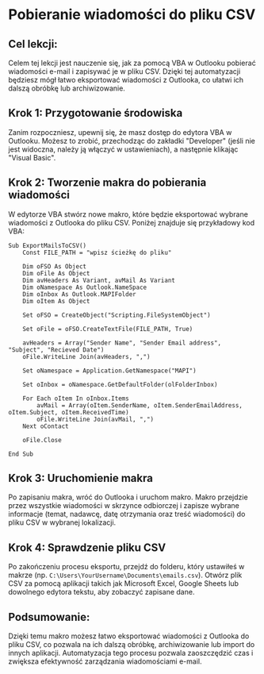 # Pobieranie wiadomości do pliku CSV

## Cel lekcji:

Celem tej lekcji jest nauczenie się, jak za pomocą VBA w Outlooku pobierać wiadomości e-mail i zapisywać je w pliku CSV. Dzięki tej automatyzacji będziesz mógł łatwo eksportować wiadomości z Outlooka, co ułatwi ich dalszą obróbkę lub archiwizowanie.

## Krok 1: Przygotowanie środowiska

Zanim rozpoczniesz, upewnij się, że masz dostęp do edytora VBA w Outlooku. Możesz to zrobić, przechodząc do zakładki "Developer" (jeśli nie jest widoczna, należy ją włączyć w ustawieniach), a następnie klikając "Visual Basic".

## Krok 2: Tworzenie makra do pobierania wiadomości

W edytorze VBA stwórz nowe makro, które będzie eksportować wybrane wiadomości z Outlooka do pliku CSV. Poniżej znajduje się przykładowy kod VBA:

```vba
Sub ExportMailsToCSV()
    Const FILE_PATH = "wpisz ścieżkę do pliku"

    Dim oFSO As Object
    Dim oFile As Object
    Dim avHeaders As Variant, avMail As Variant
    Dim oNamespace As Outlook.NameSpace
    Dim oInbox As Outlook.MAPIFolder
    Dim oItem As Object

    Set oFSO = CreateObject("Scripting.FileSystemObject")

    Set oFile = oFSO.CreateTextFile(FILE_PATH, True)

    avHeaders = Array("Sender Name", "Sender Email address", "Subject", "Recieved Date")
    oFile.WriteLine Join(avHeaders, ",")

    Set oNamespace = Application.GetNamespace("MAPI")

    Set oInbox = oNamespace.GetDefaultFolder(olFolderInbox)

    For Each oItem In oInbox.Items
        avMail = Array(oItem.SenderName, oItem.SenderEmailAddress, oItem.Subject, oItem.ReceivedTime)
        oFile.WriteLine Join(avMail, ",")
    Next oContact

    oFile.Close

End Sub
```

## Krok 3: Uruchomienie makra

Po zapisaniu makra, wróć do Outlooka i uruchom makro. Makro przejdzie przez wszystkie wiadomości w skrzynce odbiorczej i zapisze wybrane informacje (temat, nadawcę, datę otrzymania oraz treść wiadomości) do pliku CSV w wybranej lokalizacji.

## Krok 4: Sprawdzenie pliku CSV

Po zakończeniu procesu eksportu, przejdź do folderu, który ustawiłeś w makrze (np. `C:\Users\YourUsername\Documents\emails.csv`). Otwórz plik CSV za pomocą aplikacji takich jak Microsoft Excel, Google Sheets lub dowolnego edytora tekstu, aby zobaczyć zapisane dane.

## Podsumowanie:

Dzięki temu makro możesz łatwo eksportować wiadomości z Outlooka do pliku CSV, co pozwala na ich dalszą obróbkę, archiwizowanie lub import do innych aplikacji. Automatyzacja tego procesu pozwala zaoszczędzić czas i zwiększa efektywność zarządzania wiadomościami e-mail.
